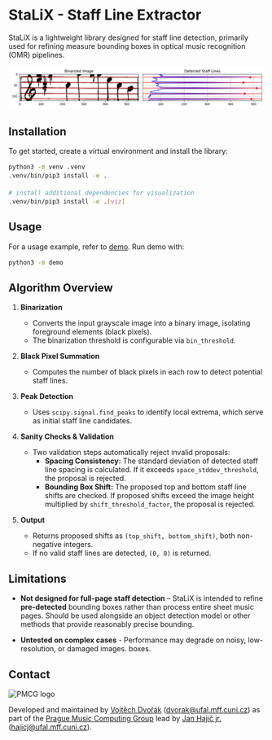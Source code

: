# StaLiX - Staff Line Extractor

StaLiX is a lightweight library designed for staff line detection, primarily used for refining measure bounding boxes in optical music recognition (OMR) pipelines.

![Demo image](docs/demo-showcase.png)

## Installation

To get started, create a virtual environment and install the library:

```bash
python3 -m venv .venv
.venv/bin/pip3 install -e .

# install additional dependencies for visualization
.venv/bin/pip3 install -e .[viz]
```

## Usage

For a usage example, refer to [demo](demo/__main__.py). Run demo with:

```bash
python3 -m demo
```

## Algorithm Overview

1. **Binarization**
    - Converts the input grayscale image into a binary image, isolating foreground elements (black pixels).
    - The binarization threshold is configurable via `bin_threshold`.

2. **Black Pixel Summation**
    - Computes the number of black pixels in each row to detect potential staff lines.

3. **Peak Detection**
    - Uses `scipy.signal.find_peaks` to identify local extrema, which serve as initial staff line candidates.

4. **Sanity Checks & Validation**
    - Two validation steps automatically reject invalid proposals:
        - **Spacing Consistency:** The standard deviation of detected staff line spacing is calculated. If it
          exceeds `space_stddev_threshold`, the proposal is rejected.
        - **Bounding Box Shift:** The proposed top and bottom staff line shifts are checked. If proposed shifts exceed
          the image height multiplied by `shift_threshold_factor`, the proposal is rejected.

5. **Output**
    - Returns proposed shifts as `(top_shift, bottom_shift)`, both non-negative integers.
    - If no valid staff lines are detected, `(0, 0)` is returned.

## **Limitations**

- **Not designed for full-page staff detection** – StaLiX is intended to refine **pre-detected** bounding boxes rather
  than process entire sheet music pages. Should be used alongside an object detection model or other methods that
  provide reasonably precise bounding.

- **Untested on complex cases** - Performance may degrade on noisy, low-resolution, or damaged images.
  boxes.

## Contact

<img src="https://ufal.mff.cuni.cz/~hajicj/2024/images/logo-large.png" width="600px" alt="PMCG logo">

Developed and maintained
by [Vojtěch Dvořák](https://github.com/v-dvorak) ([dvorak@ufal.mff.cuni.cz](mailto:mayer@ufal.mff.cuni.cz)) as part of
the [Prague Music Computing Group](https://ufal.mff.cuni.cz/pmcg) lead
by [Jan Hajič jr.](https://ufal.mff.cuni.cz/jan-hajic-jr) ([hajicj@ufal.mff.cuni.cz](mailto:hajicj@ufal.mff.cuni.cz)).
